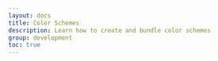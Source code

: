 ```yaml
---
layout: docs
title: Color Schemes
description: Learn how to create and bundle color schemes
group: development
toc: true
---
```

